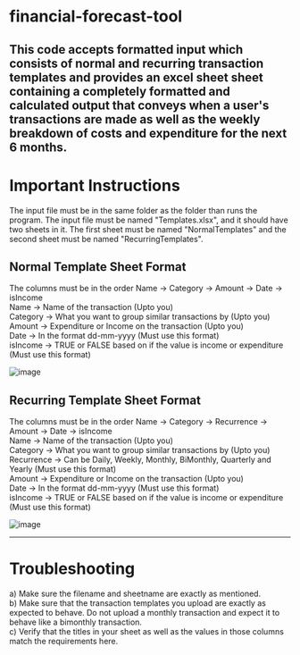 # financial-forecast-tool
This code accepts formatted input which consists of normal and recurring transaction templates and provides an excel sheet sheet containing a completely formatted and calculated output that conveys when a user's transactions are made as well as the weekly breakdown of costs and expenditure for the next 6 months.
---

# Important Instructions
The input file must be in the same folder as the folder than runs the program. The input file must be named "Templates.xlsx", and it should have two sheets in it. The first sheet must be named "NormalTemplates" and the second sheet must be named "RecurringTemplates". 

## Normal Template Sheet Format
The columns must be in the order Name -> Category -> Amount -> Date -> isIncome  
Name -> Name of the transaction (Upto you)  
Category -> What you want to group similar transactions by (Upto you)  
Amount -> Expenditure or Income on the transaction (Upto you)  
Date -> In the format dd-mm-yyyy (Must use this format)  
isIncome -> TRUE or FALSE based on if the value is income or expenditure (Must use this format)  

   ![image](https://github.com/user-attachments/assets/04ca20e6-5869-4a53-89da-4c55efd4c84f)

## Recurring Template Sheet Format
The columns must be in the order Name -> Category -> Recurrence -> Amount -> Date -> isIncome  
Name -> Name of the transaction (Upto you)  
Category -> What you want to group similar transactions by (Upto you)  
Recurrence -> Can be Daily, Weekly, Monthly, BiMonthly, Quarterly and Yearly (Must use this format)  
Amount -> Expenditure or Income on the transaction (Upto you)  
Date -> In the format dd-mm-yyyy (Must use this format)  
isIncome -> TRUE or FALSE based on if the value is income or expenditure (Must use this format)  

![image](https://github.com/user-attachments/assets/7101dc9e-f0c3-4263-a581-e4e1dd27e0a5)

---

# Troubleshooting
a) Make sure the filename and sheetname are exactly as mentioned.  
b) Make sure that the transaction templates you upload are exactly as expected to behave. Do not upload a monthly transaction and expect it to behave like a bimonthly transaction.  
c) Verify that the titles in your sheet as well as the values in those columns match the requirements here.  
